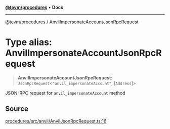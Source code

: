 [**@tevm/procedures**](../README.md) • **Docs**

***

[@tevm/procedures](../globals.md) / AnvilImpersonateAccountJsonRpcRequest

# Type alias: AnvilImpersonateAccountJsonRpcRequest

> **AnvilImpersonateAccountJsonRpcRequest**: `JsonRpcRequest`\<`"anvil_impersonateAccount"`, [`Address`]\>

JSON-RPC request for `anvil_impersonateAccount` method

## Source

[procedures/src/anvil/AnvilJsonRpcRequest.ts:16](https://github.com/evmts/tevm-monorepo/blob/main/packages/procedures/src/anvil/AnvilJsonRpcRequest.ts#L16)
